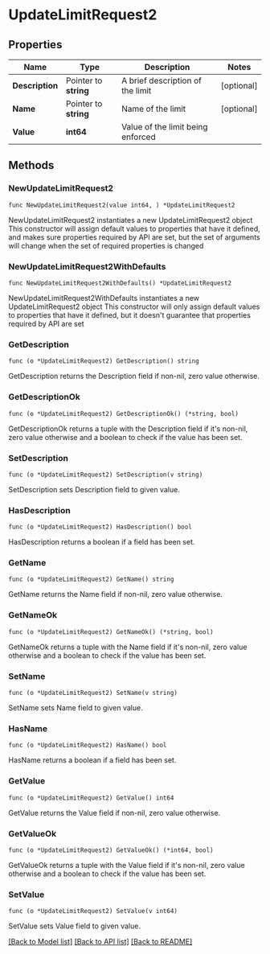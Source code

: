 # UpdateLimitRequest2

## Properties

Name | Type | Description | Notes
------------ | ------------- | ------------- | -------------
**Description** | Pointer to **string** | A brief description of the limit | [optional] 
**Name** | Pointer to **string** | Name of the limit | [optional] 
**Value** | **int64** | Value of the limit being enforced | 

## Methods

### NewUpdateLimitRequest2

`func NewUpdateLimitRequest2(value int64, ) *UpdateLimitRequest2`

NewUpdateLimitRequest2 instantiates a new UpdateLimitRequest2 object
This constructor will assign default values to properties that have it defined,
and makes sure properties required by API are set, but the set of arguments
will change when the set of required properties is changed

### NewUpdateLimitRequest2WithDefaults

`func NewUpdateLimitRequest2WithDefaults() *UpdateLimitRequest2`

NewUpdateLimitRequest2WithDefaults instantiates a new UpdateLimitRequest2 object
This constructor will only assign default values to properties that have it defined,
but it doesn't guarantee that properties required by API are set

### GetDescription

`func (o *UpdateLimitRequest2) GetDescription() string`

GetDescription returns the Description field if non-nil, zero value otherwise.

### GetDescriptionOk

`func (o *UpdateLimitRequest2) GetDescriptionOk() (*string, bool)`

GetDescriptionOk returns a tuple with the Description field if it's non-nil, zero value otherwise
and a boolean to check if the value has been set.

### SetDescription

`func (o *UpdateLimitRequest2) SetDescription(v string)`

SetDescription sets Description field to given value.

### HasDescription

`func (o *UpdateLimitRequest2) HasDescription() bool`

HasDescription returns a boolean if a field has been set.

### GetName

`func (o *UpdateLimitRequest2) GetName() string`

GetName returns the Name field if non-nil, zero value otherwise.

### GetNameOk

`func (o *UpdateLimitRequest2) GetNameOk() (*string, bool)`

GetNameOk returns a tuple with the Name field if it's non-nil, zero value otherwise
and a boolean to check if the value has been set.

### SetName

`func (o *UpdateLimitRequest2) SetName(v string)`

SetName sets Name field to given value.

### HasName

`func (o *UpdateLimitRequest2) HasName() bool`

HasName returns a boolean if a field has been set.

### GetValue

`func (o *UpdateLimitRequest2) GetValue() int64`

GetValue returns the Value field if non-nil, zero value otherwise.

### GetValueOk

`func (o *UpdateLimitRequest2) GetValueOk() (*int64, bool)`

GetValueOk returns a tuple with the Value field if it's non-nil, zero value otherwise
and a boolean to check if the value has been set.

### SetValue

`func (o *UpdateLimitRequest2) SetValue(v int64)`

SetValue sets Value field to given value.



[[Back to Model list]](../README.md#documentation-for-models) [[Back to API list]](../README.md#documentation-for-api-endpoints) [[Back to README]](../README.md)


